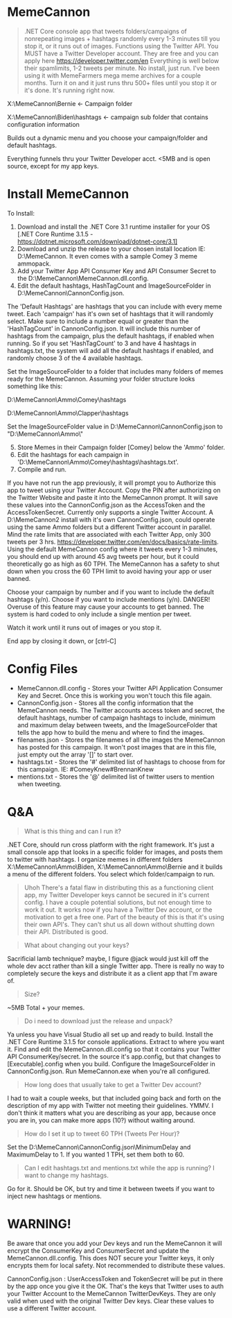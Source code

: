 # MemeCannon
>.NET Core console app that tweets folders/campaigns of nonrepeating images + hashtags randomly every 1-3 minutes till you stop it, or it runs out of images.
Functions using the Twitter API. You MUST have a Twitter Developer account. They are free and you can apply here https://developer.twitter.com/en 
Everything is well below their spamlimits, 1-2 tweets per minute. No install, just run. I've been using it with MemeFarmers mega meme archives for a couple months. Turn it on and it just runs thru 500+ files until you stop it or it's done. It's running right now.

X:\MemeCannon\Bernie <- Campaign folder

X:\MemeCannon\Biden\hashtags <- campaign sub folder that contains configuration information

Builds out a dynamic menu and you choose your campaign/folder and default hashtags. 

Everything funnels thru your Twitter Developer acct. <5MB and is open source, except for my app keys.

# Install MemeCannon
To Install:
1) Download and install the .NET Core 3.1 runtime installer for your OS [.NET Core Runtime 3.1.5 - https://dotnet.microsoft.com/download/dotnet-core/3.1]
2) Download and unzip the release to your chosen install location IE: D:\MemeCannon. It even comes with a sample Comey 3 meme ammopack.
3) Add your Twitter App API Consumer Key and API Consumer Secret to the D:\MemeCannon\MemeCannon.dll.config.
4) Edit the default hashtags, HashTagCount and ImageSourceFolder in D:\MemeCannon\CannonConfig.json. 

The 'Default Hashtags' are hashtags that you can include with every meme tweet. Each 'campaign' has it's own set of hashtags that it will randomly select. Make sure to include a number equal or greater than the 'HashTagCount' in CannonConfig.json. It will include this number of hashtags from the campaign, plus the default hashtags, if enabled when running. So if you set 'HashTagCount' to 3 and have 4 hashtags in hashtags.txt, the system will add all the default hashtags if enabled, and randomly choose 3 of the 4 available hashtags. 

Set the ImageSourceFolder to a folder that includes many folders of memes ready for  the MemeCannon. Assuming your folder structure looks  something like this:

D:\MemeCannon\Ammo\Comey\hashtags

D:\MemeCannon\Ammo\Clapper\hashtags

Set the ImageSourceFolder value in D:\MemeCannon\CannonConfig.json to "D:\\MemeCannon\\Ammo\\"

5) Store Memes in their Campaign folder [Comey] below the 'Ammo' folder.
6) Edit the hashtags for each campaign in 'D:\MemeCannon\Ammo\Comey\hashtags\hashtags.txt'.
7) Compile and run.

If you have not run the app previously, it will prompt you to Authorize this app to tweet using your Twitter Account. Copy the PIN after authorizing on the Twitter Website and paste it into the MemeCannon prompt. It will save these values into the CannonConfig.json as the AccessToken and the AccessTokenSecret. Currently only supports a single Twitter Account. A D:\MemeCannon2 install with it's own CannonConfig.json, could operate using the same Ammo folders but a different Twitter account in parallel. Mind the rate limits that are associated with each Twitter App, only 300 tweets per 3 hrs. https://developer.twitter.com/en/docs/basics/rate-limits. Using the default MemeCannon config where it tweets every 1-3 minutes, you should end up with around 45 avg tweets per hour, but it could theoretically go as high as 60 TPH. The MemeCannon has a safety to shut down when you cross the 60 TPH limit to avoid having your app or user banned.

Choose your campaign by number and if you want to include the default hashtags (y/n).
Choose if you want to include mentions (y/n). DANGER! Overuse of this feature may cause your accounts to get banned. The system is hard coded to only include a single mention per tweet. 

Watch it work until it runs out of images or you stop it. 

End app by closing it down, or [ctrl-C]

# Config Files

* MemeCannon.dll.config - Stores your Twitter API Application Consumer Key and Secret. Once this is working you won't touch this file again.
* CannonConfig.json - Stores all the config information that the MemeCannon needs. The Twitter accounts access token and secret, the default hashtags, number of campaign hashtags to include, minimum and maximum delay between tweets, and the ImageSourceFolder that tells the app how to build the menu and where to find the images.
* filenames.json - Stores the filenames of all the images the MemeCannon has posted for this campaign. It won't post images that are in this file, just empty out the  array '[]' to start over. 
* hashtags.txt - Stores the '#' delimited list of hashtags to choose from for this campaign. IE: #ComeyKnew#BrennanKnew
* mentions.txt - Stores the '@' delimited list of twitter users to mention when tweeting.

# Q&A
>What is this thing and can I run it? 

.NET Core, should run cross platform with the right framework. It's just a small console app that looks in a specific folder for images, and posts them to twitter with hashtags. I organize memes in different folders X:\MemeCannon\Ammo\Biden, X:\MemeCannon\Ammo\Bernie and it builds a menu of the different folders. You select which folder/campaign to run. 

>Uhoh There's a fatal flaw in distributing this as a functioning client app, my Twitter Developer keys cannot be secured in it's current config. I have a couple potential solutions, but not enough time to work it out. It works now if you have a Twitter Dev account, or the motivation to get a free one. Part of the beauty of this is that it's using their own API's. They can't shut us all down without shutting down their API. Distributed is good.

>What about changing out your keys?

Sacrificial lamb technique? maybe, I figure @jack would just kill off the whole dev acct rather than kill a single Twitter app. There is really no way to completely secure the keys and distribute it as a client app that I'm aware of. 

>Size?

~5MB Total + your memes.

>Do i need to download just the release and unpack?

Ya unless you have Visual Studio all set up and ready to build. Install the .NET Core Runtime 3.1.5 for console applications. Extract to where you want it. Find and edit the MemeCannon.dll.config so that it contains your Twitter API ConsumerKey/secret. In the source it's app.config, but that changes to [Executable].config when you build. Configure the ImageSourceFolder in CannonConfig.json. Run MemeCannon.exe when you're all configured.

>How long does that usually take to get a Twitter Dev account?

I had to wait a couple weeks, but that included going back and forth on the description of my app with Twitter not meeting their guidelines. YMMV. I don't think it matters what you are describing as your app, because once you are in, you can make more apps (10?) without waiting around.

>How do I set it up to tweet 60 TPH (Tweets Per Hour)?

Set the D:\MemeCannon\CannonConfig.json\MinimumDelay and MaximumDelay to 1. If you wanted 1 TPH, set them both to 60.

>Can I edit hashtags.txt and mentions.txt while the app is running? I want to change my hashtags.

Go for it. Should be OK, but try and time it between tweets if you want to inject new hashtags or mentions.

# WARNING!
Be aware that once you add your Dev keys and run the MemeCannon it will encrypt the ConsumerKey and ConsumerSecret and update the MemeCannon.dll.config. This does NOT secure your Twitter keys, it only encrypts them for local safety. Not recommended to distribute these values.

CannonConfig.json : UserAccessToken and TokenSecret will be put in there by the app once you give it the OK. That's the keys that Twitter uses to auth your Twitter Account to the MemeCannon TwitterDevKeys. They are only valid when used with the original Twitter Dev keys. Clear these values to use a different Twitter account.
